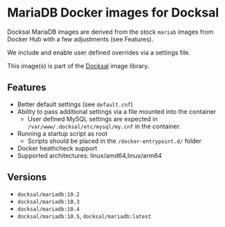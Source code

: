# MariaDB Docker images for Docksal

Docksal MariaDB images are derived from the stock `mariab` images from Docker Hub with a few adjustments (see Features).  

We include and enable user defined overrides via a settings file. 

This image(s) is part of the [Docksal](http://docksal.io) image library.

## Features

- Better default settings (see `default.cnf`)
- Ability to pass additional settings via a file mounted into the container
  - User defined MySQL settings are expected in `/var/www/.docksal/etc/mysql/my.cnf` in the container.
- Running a startup script as root
  - Scripts should be placed in the `/docker-entrypoint.d/` folder
- Docker heathcheck support
- Supported architectures: linux/amd64,linux/arm64

## Versions

- `docksal/mariadb:10.2`
- `docksal/mariadb:10.3`
- `docksal/mariadb:10.4`
- `docksal/mariadb:10.5`, `docksal/mariadb:latest`
